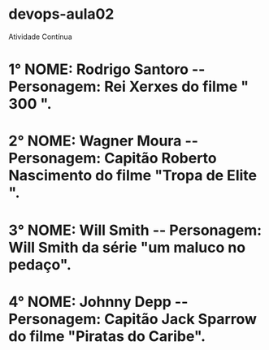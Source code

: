 # devops-aula02
Atividade Contínua

# 1° NOME: Rodrigo Santoro -- Personagem: Rei  Xerxes do filme " 300 ".
# 2° NOME: Wagner Moura -- Personagem: Capitão Roberto Nascimento do filme "Tropa de Elite ".
# 3° NOME: Will Smith -- Personagem: Will Smith da série "um maluco no pedaço".
# 4° NOME: Johnny Depp -- Personagem: Capitão Jack Sparrow do filme "Piratas do Caribe".
